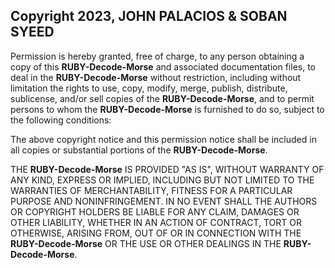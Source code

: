 ## Copyright 2023, JOHN PALACIOS & SOBAN SYEED

Permission is hereby granted, free of charge, to any person obtaining a copy of this **RUBY-Decode-Morse** and associated
documentation files, to deal in the **RUBY-Decode-Morse** without restriction, including without limitation the rights to
use, copy, modify, merge, publish, distribute, sublicense, and/or sell copies of the **RUBY-Decode-Morse**, and to permit
persons to whom the **RUBY-Decode-Morse** is furnished to do so, subject to the following conditions:

The above copyright notice and this permission notice shall be included in all copies or substantial portions of the
**RUBY-Decode-Morse**.

THE **RUBY-Decode-Morse** IS PROVIDED "AS IS", WITHOUT WARRANTY OF ANY KIND, EXPRESS OR IMPLIED, INCLUDING BUT NOT LIMITED
TO THE WARRANTIES OF MERCHANTABILITY, FITNESS FOR A PARTICULAR PURPOSE AND NONINFRINGEMENT. IN NO EVENT SHALL THE
AUTHORS OR COPYRIGHT HOLDERS BE LIABLE FOR ANY CLAIM, DAMAGES OR OTHER LIABILITY, WHETHER IN AN ACTION OF CONTRACT, TORT
OR OTHERWISE, ARISING FROM, OUT OF OR IN CONNECTION WITH THE **RUBY-Decode-Morse** OR THE USE OR OTHER DEALINGS IN THE
**RUBY-Decode-Morse**.

